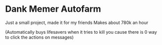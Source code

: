 # Dank Memer Autofarm

Just a small project, made it for my friends
Makes about 780k an hour

(Automatically buys lifesavers when it tries to kill you cause there is 0 way to click the actions on messages)
